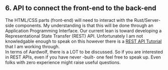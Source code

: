 ## 6. API to connect the front-end to the back-end

The HTML/CSS parts (front-end) will need to interact with the Rust/Server-side components.  My understanding is that this will be done through an Application Programming Interface.
Our current lean is toward developing a Representational State Transfer (REST) API.  Unfortunately I am not knowledgable enough to speak on this however there is a [REST API Tutorial](http://www.restapitutorial.com/) that I am working through.  
In terms of Aardwolf, there is a LOT to be discussed.  So if you are interested in REST APIs, even if you have never -built- one feel free to speak up.  Even folks with zero experience might raise useful questions.
